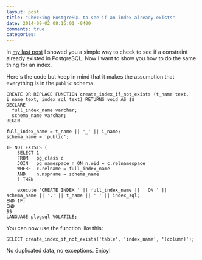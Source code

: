 ```yaml
---
layout: post
title: "Checking PostgreSQL to see if an index already exists"
date: 2014-09-02 08:16:01 -0400
comments: true
categories: 
---
```

In [my last post](http://blog.timmattison.com/archives/2014/09/02/checking-postgresql-to-see-if-a-constraint-already-exists/) I showed you a simple way to check to see if a constraint already existed in PostgreSQL.  Now I want to show you how to do the same thing for an index.

Here's the code but keep in mind that it makes the assumption that everything is in the `public` schema.

``` plpgsql
CREATE OR REPLACE FUNCTION create_index_if_not_exists (t_name text, i_name text, index_sql text) RETURNS void AS $$
DECLARE
  full_index_name varchar;
  schema_name varchar;
BEGIN

full_index_name = t_name || '_' || i_name;
schema_name = 'public';

IF NOT EXISTS (
    SELECT 1
    FROM   pg_class c
    JOIN   pg_namespace n ON n.oid = c.relnamespace
    WHERE  c.relname = full_index_name
    AND    n.nspname = schema_name
    ) THEN

    execute 'CREATE INDEX ' || full_index_name || ' ON ' || schema_name || '.' || t_name || ' ' || index_sql;
END IF;
END
$$
LANGUAGE plpgsql VOLATILE;
```

You can now use the function like this:

``` postgres
SELECT create_index_if_not_exists('table', 'index_name', '(column)');
```

No duplicated data, no exceptions.  Enjoy!
